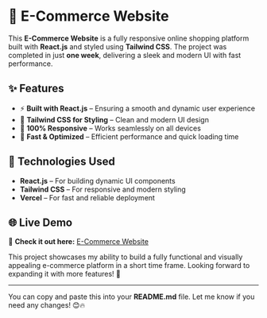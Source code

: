 # 🛒 E-Commerce Website  

This **E-Commerce Website** is a fully responsive online shopping platform built with **React.js** and styled using **Tailwind CSS**. The project was completed in just **one week**, delivering a sleek and modern UI with fast performance.  

## ✨ Features  
- ⚡ **Built with React.js** – Ensuring a smooth and dynamic user experience  
- 🎨 **Tailwind CSS for Styling** – Clean and modern UI design  
- 📱 **100% Responsive** – Works seamlessly on all devices  
- 🚀 **Fast & Optimized** – Efficient performance and quick loading time  

## 🚀 Technologies Used  
- **React.js** – For building dynamic UI components  
- **Tailwind CSS** – For responsive and modern styling  
- **Vercel** – For fast and reliable deployment  

## 🌐 Live Demo  
🔗 **Check it out here:** [E-Commerce Website](https://e-commerce-project-9gwh.vercel.app/)  

This project showcases my ability to build a fully functional and visually appealing e-commerce platform in a short time frame. Looking forward to expanding it with more features! 🚀  

---

You can copy and paste this into your **README.md** file. Let me know if you need any changes! 😊🔥

